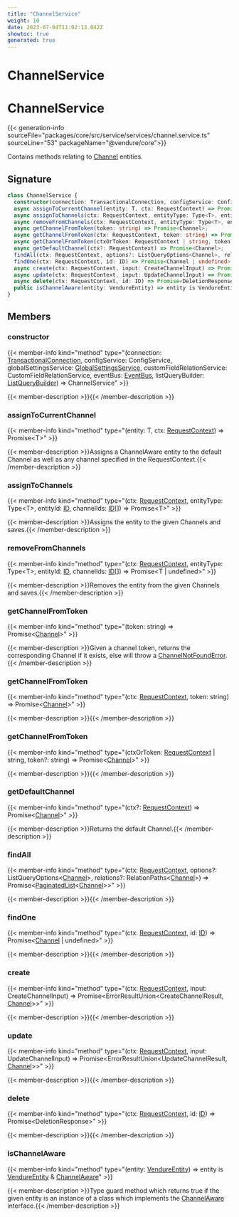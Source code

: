 ```yaml
---
title: "ChannelService"
weight: 10
date: 2023-07-04T11:02:13.042Z
showtoc: true
generated: true
---
```

<!-- This file was generated from the Vendure source. Do not modify. Instead, re-run the "docs:build" script -->

# ChannelService
<div class="symbol">


# ChannelService

{{< generation-info sourceFile="packages/core/src/service/services/channel.service.ts" sourceLine="53" packageName="@vendure/core">}}

Contains methods relating to <a href='/typescript-api/entities/channel#channel'>Channel</a> entities.

## Signature

```TypeScript
class ChannelService {
  constructor(connection: TransactionalConnection, configService: ConfigService, globalSettingsService: GlobalSettingsService, customFieldRelationService: CustomFieldRelationService, eventBus: EventBus, listQueryBuilder: ListQueryBuilder)
  async assignToCurrentChannel(entity: T, ctx: RequestContext) => Promise<T>;
  async assignToChannels(ctx: RequestContext, entityType: Type<T>, entityId: ID, channelIds: ID[]) => Promise<T>;
  async removeFromChannels(ctx: RequestContext, entityType: Type<T>, entityId: ID, channelIds: ID[]) => Promise<T | undefined>;
  async getChannelFromToken(token: string) => Promise<Channel>;
  async getChannelFromToken(ctx: RequestContext, token: string) => Promise<Channel>;
  async getChannelFromToken(ctxOrToken: RequestContext | string, token?: string) => Promise<Channel>;
  async getDefaultChannel(ctx?: RequestContext) => Promise<Channel>;
  findAll(ctx: RequestContext, options?: ListQueryOptions<Channel>, relations?: RelationPaths<Channel>) => Promise<PaginatedList<Channel>>;
  findOne(ctx: RequestContext, id: ID) => Promise<Channel | undefined>;
  async create(ctx: RequestContext, input: CreateChannelInput) => Promise<ErrorResultUnion<CreateChannelResult, Channel>>;
  async update(ctx: RequestContext, input: UpdateChannelInput) => Promise<ErrorResultUnion<UpdateChannelResult, Channel>>;
  async delete(ctx: RequestContext, id: ID) => Promise<DeletionResponse>;
  public isChannelAware(entity: VendureEntity) => entity is VendureEntity & ChannelAware;
}
```
## Members

### constructor

{{< member-info kind="method" type="(connection: <a href='/typescript-api/data-access/transactional-connection#transactionalconnection'>TransactionalConnection</a>, configService: ConfigService, globalSettingsService: <a href='/typescript-api/services/global-settings-service#globalsettingsservice'>GlobalSettingsService</a>, customFieldRelationService: CustomFieldRelationService, eventBus: <a href='/typescript-api/events/event-bus#eventbus'>EventBus</a>, listQueryBuilder: <a href='/typescript-api/data-access/list-query-builder#listquerybuilder'>ListQueryBuilder</a>) => ChannelService"  >}}

{{< member-description >}}{{< /member-description >}}

### assignToCurrentChannel

{{< member-info kind="method" type="(entity: T, ctx: <a href='/typescript-api/request/request-context#requestcontext'>RequestContext</a>) => Promise&#60;T&#62;"  >}}

{{< member-description >}}Assigns a ChannelAware entity to the default Channel as well as any channel
specified in the RequestContext.{{< /member-description >}}

### assignToChannels

{{< member-info kind="method" type="(ctx: <a href='/typescript-api/request/request-context#requestcontext'>RequestContext</a>, entityType: Type&#60;T&#62;, entityId: <a href='/typescript-api/common/id#id'>ID</a>, channelIds: <a href='/typescript-api/common/id#id'>ID</a>[]) => Promise&#60;T&#62;"  >}}

{{< member-description >}}Assigns the entity to the given Channels and saves.{{< /member-description >}}

### removeFromChannels

{{< member-info kind="method" type="(ctx: <a href='/typescript-api/request/request-context#requestcontext'>RequestContext</a>, entityType: Type&#60;T&#62;, entityId: <a href='/typescript-api/common/id#id'>ID</a>, channelIds: <a href='/typescript-api/common/id#id'>ID</a>[]) => Promise&#60;T | undefined&#62;"  >}}

{{< member-description >}}Removes the entity from the given Channels and saves.{{< /member-description >}}

### getChannelFromToken

{{< member-info kind="method" type="(token: string) => Promise&#60;<a href='/typescript-api/entities/channel#channel'>Channel</a>&#62;"  >}}

{{< member-description >}}Given a channel token, returns the corresponding Channel if it exists, else will throw
a <a href='/typescript-api/errors/error-types#channelnotfounderror'>ChannelNotFoundError</a>.{{< /member-description >}}

### getChannelFromToken

{{< member-info kind="method" type="(ctx: <a href='/typescript-api/request/request-context#requestcontext'>RequestContext</a>, token: string) => Promise&#60;<a href='/typescript-api/entities/channel#channel'>Channel</a>&#62;"  >}}

{{< member-description >}}{{< /member-description >}}

### getChannelFromToken

{{< member-info kind="method" type="(ctxOrToken: <a href='/typescript-api/request/request-context#requestcontext'>RequestContext</a> | string, token?: string) => Promise&#60;<a href='/typescript-api/entities/channel#channel'>Channel</a>&#62;"  >}}

{{< member-description >}}{{< /member-description >}}

### getDefaultChannel

{{< member-info kind="method" type="(ctx?: <a href='/typescript-api/request/request-context#requestcontext'>RequestContext</a>) => Promise&#60;<a href='/typescript-api/entities/channel#channel'>Channel</a>&#62;"  >}}

{{< member-description >}}Returns the default Channel.{{< /member-description >}}

### findAll

{{< member-info kind="method" type="(ctx: <a href='/typescript-api/request/request-context#requestcontext'>RequestContext</a>, options?: ListQueryOptions&#60;<a href='/typescript-api/entities/channel#channel'>Channel</a>&#62;, relations?: RelationPaths&#60;<a href='/typescript-api/entities/channel#channel'>Channel</a>&#62;) => Promise&#60;<a href='/typescript-api/common/paginated-list#paginatedlist'>PaginatedList</a>&#60;<a href='/typescript-api/entities/channel#channel'>Channel</a>&#62;&#62;"  >}}

{{< member-description >}}{{< /member-description >}}

### findOne

{{< member-info kind="method" type="(ctx: <a href='/typescript-api/request/request-context#requestcontext'>RequestContext</a>, id: <a href='/typescript-api/common/id#id'>ID</a>) => Promise&#60;<a href='/typescript-api/entities/channel#channel'>Channel</a> | undefined&#62;"  >}}

{{< member-description >}}{{< /member-description >}}

### create

{{< member-info kind="method" type="(ctx: <a href='/typescript-api/request/request-context#requestcontext'>RequestContext</a>, input: CreateChannelInput) => Promise&#60;ErrorResultUnion&#60;CreateChannelResult, <a href='/typescript-api/entities/channel#channel'>Channel</a>&#62;&#62;"  >}}

{{< member-description >}}{{< /member-description >}}

### update

{{< member-info kind="method" type="(ctx: <a href='/typescript-api/request/request-context#requestcontext'>RequestContext</a>, input: UpdateChannelInput) => Promise&#60;ErrorResultUnion&#60;UpdateChannelResult, <a href='/typescript-api/entities/channel#channel'>Channel</a>&#62;&#62;"  >}}

{{< member-description >}}{{< /member-description >}}

### delete

{{< member-info kind="method" type="(ctx: <a href='/typescript-api/request/request-context#requestcontext'>RequestContext</a>, id: <a href='/typescript-api/common/id#id'>ID</a>) => Promise&#60;DeletionResponse&#62;"  >}}

{{< member-description >}}{{< /member-description >}}

### isChannelAware

{{< member-info kind="method" type="(entity: <a href='/typescript-api/entities/vendure-entity#vendureentity'>VendureEntity</a>) => entity is <a href='/typescript-api/entities/vendure-entity#vendureentity'>VendureEntity</a> &#38; <a href='/typescript-api/entities/interfaces#channelaware'>ChannelAware</a>"  >}}

{{< member-description >}}Type guard method which returns true if the given entity is an
instance of a class which implements the <a href='/typescript-api/entities/interfaces#channelaware'>ChannelAware</a> interface.{{< /member-description >}}


</div>
